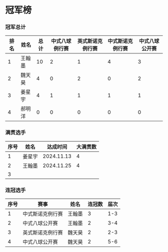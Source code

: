 # 冠军榜

### 冠军总计

| 排名 | 姓名   | 总计 | 中式八球例行赛   | 英式斯诺克例行赛   | 中式斯诺克例行赛  | 中式八球公开赛  |
| ---- | ------ | ---- | -------------- | ---------------- | ---------------- | -------------- |
| 1    | 王翰墨 | 10   | 2              | 1                | 4                | 3              |
| 2    | 魏天昊 | 4    | 0              | 2                | 0                | 2              |
| 3    | 姜星宇 | 4    | 1              | 1                | 1                | 1              |
| 4    | 郝明洋 | 0    | 0              | 0                | 0                | 0              |

### 满贯选手

| 序号 | 姓名 | 达成时间 | 大满贯数 |
| ---- | ---- | -------- | -------- |
| 1    | 姜星宇 | 2024.11.13 | 4     |
| 2    | 王翰墨 | 2024.11.25 | 4     |
| 3    |       |            |       |

### 连冠选手

| 序号 | 赛事              | 姓名   | 连冠数 | 届次 |
| ---- | ---------------- | ------ | ------ | ---- |
| 1    | 中式斯诺克例行赛   | 王翰墨 | 3      | 1-3  |
| 2    | 中式八球公开赛     | 王翰墨 | 2      | 3-4  |
| 3    | 英式斯诺克例行赛   | 魏天昊 | 2      | 2-3  |
| 4    | 中式八球公开赛     | 魏天昊 | 2      | 5-6  |
